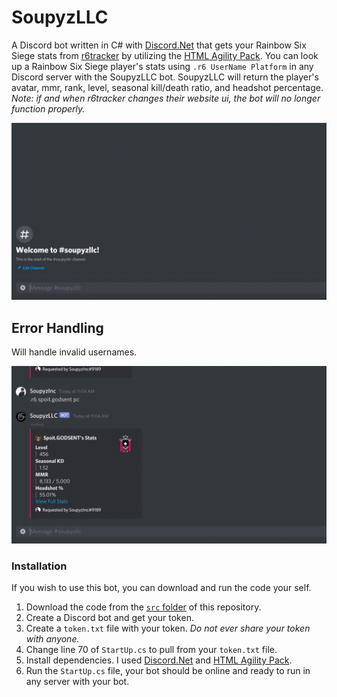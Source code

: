 # SoupyzLLC
A Discord bot written in C# with [Discord.Net](https://github.com/discord-net/Discord.Net) that gets your Rainbow Six Siege stats from [r6tracker](https://r6.tracker.network/) by utilizing the [HTML Agility Pack](https://html-agility-pack.net/). You can look up a Rainbow Six Siege player's stats using `.r6 UserName Platform` in any Discord server with the SoupyzLLC bot. SoupyzLLC will return the player's avatar, mmr, rank, level, seasonal kill/death ratio, and headshot percentage. _Note: if and when r6tracker changes their website ui, the bot will no longer function properly._

![](https://github.com/SoupyzInc/SoupyzLLC/blob/main/Wiki/search%20example.gif)

## Error Handling
Will handle invalid usernames.

![](https://github.com/SoupyzInc/SoupyzLLC/blob/main/Wiki/error%20handling.gif)

### Installation 
If you wish to use this bot, you can download and run the code your self.
1. Download the code from the [`src` folder](https://github.com/SoupyzInc/SoupyzLLC/tree/main/src) of this repository.
2. Create a Discord bot and get your token.
3. Create a  `token.txt` file with your token. _Do not ever share your token with anyone._
4. Change line 70 of `StartUp.cs` to pull from your `token.txt` file.
5. Install dependencies. I used [Discord.Net](https://github.com/discord-net/Discord.Net) and [HTML Agility Pack](https://html-agility-pack.net/).
6. Run the `StartUp.cs` file, your bot should be online and ready to run in any server with your bot.
